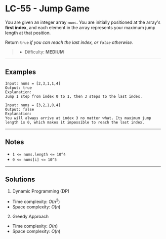 # LC-55 - Jump Game

You are given an integer array `nums`. You are initially positioned at the array's **first index**, and each element in the array represents your maximum jump length at that position.

Return `true` *if you can reach the last index, or `false` otherwise.*

> * Difficulty: **MEDIUM**

---
## Examples

```
Input: nums = [2,3,1,1,4]
Output: true
Explanation:
Jump 1 step from index 0 to 1, then 3 steps to the last index.
```

```
Input: nums = [3,2,1,0,4]
Output: false
Explanation:
You will always arrive at index 3 no matter what. Its maximum jump length is 0, which makes it impossible to reach the last index.
```

---
## Notes

- `1 <= nums.length <= 10^4`
- `0 <= nums[i] <= 10^5`

---
## Solutions

1. Dynamic Programming (DP)
  - Time complexity: $O(n^2)$
  - Space complexity: $O(n)$
2. Greedy Approach
  - Time complexity: $O(n)$
  - Space complexity: $O(n)$
